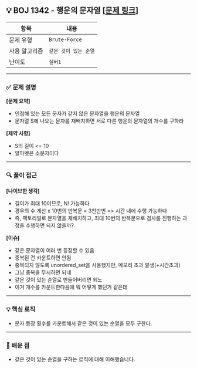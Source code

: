 ## 💡 BOJ 1342 - 행운의 문자열 [[문제 링크](https://www.acmicpc.net/problem/1342)]

| 항목 | 내용 |
|------|------|
| 문제 유형 | `Brute-Force` |
| 사용 알고리즘 | `같은 것이 있는 순열` |
| 난이도 | `실버1` |

---

### ✅ 문제 설명
**[문제 요약]**

- 인접해 있는 모든 문자가 같지 않은 문자열을 행운의 문자열
- 문자열 S에 나오는 문자를 재배치하면 서로 다른 행운의 문자열의 개수를 구하라

**[제약 사항]**

- S의 길이 <= 10
- 알파벳은 소문자이다

---

### 🔍 풀이 접근
**[나이브한 생각]**
- 길이가 최대 10이므로, N! 가능하다
- 경우의 수 계산 x 10번의 반복문 = 3천만번 => 시간 내에 수행 가능하다
- 즉, 팩토리얼로 문자열을 재배치하고, 최대 10번의 반복문으로 검사를 진행하는 과정을 수행하면 되지 않을까?

**[이슈]**

- 같은 문자열이 여러 번 등장할 수 있음
- 중복된 건 카운트하면 안됨
- 중복되지 않도록 unordered_set을 사용했지만, 메모리 초과 발생(+시간초과)
- 그냥 중복을 무시하면 되네
- 같은 것이 있는 순열로 만들어버리면 되노
- 이거 개수를 카운트한다음에 뭐 어떻게 했던거 같은데

---

### 💡 핵심 로직
- 문자 등장 횟수를 카운트해서 같은 것이 있는 순열을 모두 구한다.

---

### 📌 배운 점
- 같은 것이 있는 순열을 구하는 로직에 대해 이해했습니다.
